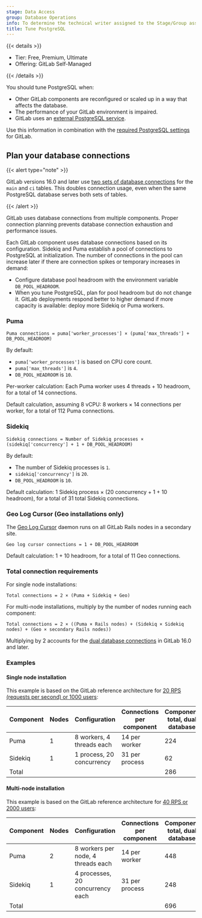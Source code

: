 ```yaml
---
stage: Data Access
group: Database Operations
info: To determine the technical writer assigned to the Stage/Group associated with this page, see https://handbook.gitlab.com/handbook/product/ux/technical-writing/#assignments
title: Tune PostgreSQL
---
```


{{< details >}}

- Tier: Free, Premium, Ultimate
- Offering: GitLab Self-Managed

{{< /details >}}

You should tune PostgreSQL when:

- Other GitLab components are reconfigured or scaled up in a way that affects the database.
- The performance of your GitLab environment is impaired.
- GitLab uses an [external PostgreSQL service](external.md).

Use this information in combination with the
[required PostgreSQL settings](../../install/requirements.md#postgresql-settings) for GitLab.

## Plan your database connections

{{< alert type="note" >}}

GitLab versions 16.0 and later use
[two sets of database connections](https://docs.gitlab.com/omnibus/settings/database/#configuring-multiple-database-connections)
for the `main` and `ci` tables. This doubles connection usage, even when the same PostgreSQL database
serves both sets of tables.

{{< /alert >}}

GitLab uses database connections from multiple components. Proper connection planning prevents
database connection exhaustion and performance issues.

Each GitLab component uses database connections based on its configuration.
Sidekiq and Puma establish a pool of connections to PostgreSQL at initialization.
The number of connections in the pool can increase later if there are connection spikes or
temporary increases in demand:

- Configure database pool headroom with the environment variable `DB_POOL_HEADROOM`.
- When you tune PostgreSQL, plan for pool headroom but do not change it.
  GitLab deployments respond better to higher demand if more capacity is available:
  deploy more Sidekiq or Puma workers.

### Puma

```plaintext
Puma connections = puma['worker_processes'] × (puma['max_threads'] + DB_POOL_HEADROOM)
```

By default:

- `puma['worker_processes']` is based on CPU core count.
- `puma['max_threads']` is `4`.
- `DB_POOL_HEADROOM` is `10`.

Per-worker calculation: Each Puma worker uses 4 threads + 10 headroom, for a total of 14 connections.

Default calculation, assuming 8 vCPU: 8 workers × 14 connections per worker, for a total of 112 Puma connections.

### Sidekiq

```plaintext
Sidekiq connections = Number of Sidekiq processes × (sidekiq['concurrency'] + 1 + DB_POOL_HEADROOM)
```

By default:

- The number of Sidekiq processes is `1`.
- `sidekiq['concurrency']` is `20`.
- `DB_POOL_HEADROOM` is `10`.

Default calculation: 1 Sidekiq process × (20 concurrency + 1 + 10 headroom), for a total of 31 total Sidekiq connections.

### Geo Log Cursor (Geo installations only)

The [Geo Log Cursor](../../development/geo.md#geo-log-cursor-daemon) daemon runs on all GitLab Rails nodes in a secondary site.

```plaintext
Geo log cursor connections = 1 + DB_POOL_HEADROOM
```

Default calculation: 1 + 10 headroom, for a total of 11 Geo connections.

### Total connection requirements

For single node installations:

```plaintext
Total connections = 2 × (Puma + Sidekiq + Geo)
```

For multi-node installations, multiply by the number of nodes running each component:

```plaintext
Total connections = 2 × ((Puma × Rails nodes) + (Sidekiq × Sidekiq nodes) + (Geo × secondary Rails nodes))
```

Multiplying by 2 accounts for the [dual database connections](https://docs.gitlab.com/omnibus/settings/database/#configuring-multiple-database-connections) in GitLab 16.0 and later.

### Examples

#### Single node installation

This example is based on the GitLab reference architecture for
[20 RPS (requests per second) or 1000 users](../reference_architectures/1k_users.md):

| Component | Nodes | Configuration             | Connections per component | Component total, dual database |
|-----------|-------|---------------------------|---------------------------|---------------------------------|
| Puma      | 1     | 8 workers, 4 threads each | 14 per worker             | 224                             |
| Sidekiq   | 1     | 1 process, 20 concurrency | 31 per process            | 62                              |
| Total     |       |                           |                           | 286                             |

#### Multi-node installation

This example is based on the GitLab reference architecture for
[40 RPS or 2000 users](../reference_architectures/2k_users.md):

| Component | Nodes | Configuration                      | Connections per component | Component total, dual database |
|-----------|-------|------------------------------------|---------------------------|--------------------------------|
| Puma      | 2     | 8 workers per node, 4 threads each | 14 per worker             | 448                            |
| Sidekiq   | 1     | 4 processes, 20 concurrency each   | 31 per process            | 248                            |
| Total     |       |                                    |                           | 696                            |
